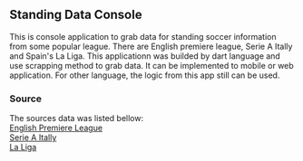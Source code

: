 ## Standing Data Console
This is console application to grab data for standing soccer information from some popular league. There are English premiere league, Serie A Itally and Spain's La Liga. This applicationn was builded by dart language and use scrapping method to grab data. It can be implemented to mobile or web application. For other language, the logic from this app still can be used.

### Source
The sources data was listed bellow:
<br>
[English Premiere League](https://www.premierleague.com/tables)
<br>
[Serie A Itally](https://www.legaseriea.it/en/serie-a/league-table)
<br>
[La Liga](https://www.laliga.com/en-GB/laliga-santander/standing)
